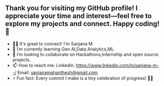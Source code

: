 ## Thank you for visiting my GitHub profile! I appreciate your time and interest—feel free to explore my projects and connect. Happy coding! 🚀

- 👋🏻 It's great to connect! I'm Sanjana M
- 🌱 I’m currently learning Gen AI,Data Analytics,ML
- 🤝 I’m looking to collaborate on Hackathons,Internship and open source projects.
- 📫 How to reach me: Linkedin: https://www.linkedin.com/in/sanjana-m--/ Email: sanjanamahanthesh@gmail.com
- ⚡ Fun fact: Every commit I make is a tiny celebration of progress! 🎊🔧

